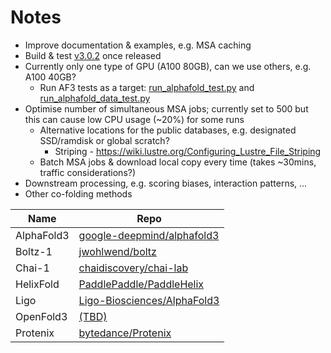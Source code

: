 # Notes
- Improve documentation & examples, e.g. MSA caching 
- Build & test [v3.0.2](https://github.com/google-deepmind/alphafold3/issues/395) once released
- Currently only one type of GPU (A100 80GB), can we use others, e.g. A100 40GB?
    - Run AF3 tests as a target:
[run_alphafold_test.py](https://github.com/google-deepmind/alphafold3/blob/main/run_alphafold_test.py)
and
[run_alphafold_data_test.py](https://github.com/google-deepmind/alphafold3/blob/main/run_alphafold_data_test.py)
- Optimise number of simultaneous MSA jobs; currently set to 500 but this can cause low CPU usage (~20%) for some runs
    - Alternative locations for the public databases, e.g. designated SSD/ramdisk or global scratch?
        - Striping - https://wiki.lustre.org/Configuring_Lustre_File_Striping
    - Batch MSA jobs & download local copy every time (takes ~30mins, traffic considerations?)
- Downstream processing, e.g. scoring biases, interaction patterns, ...
- Other co-folding methods

| Name       | Repo    |
| ---------- | ------- |
| AlphaFold3 | [google-deepmind/alphafold3](https://github.com/google-deepmind/alphafold3) |
| Boltz-1    | [jwohlwend/boltz](https://github.com/jwohlwend/boltz) |
| Chai-1     | [chaidiscovery/chai-lab](https://github.com/chaidiscovery/chai-lab) |
| HelixFold  | [PaddlePaddle/PaddleHelix](https://github.com/PaddlePaddle/PaddleHelix/tree/dev/apps/protein_folding/helixfold) |
| Ligo       | [Ligo-Biosciences/AlphaFold3](https://github.com/Ligo-Biosciences/AlphaFold3) |
| OpenFold3  | [(TBD)](https://bsky.app/profile/moalquraishi.bsky.social/post/3lbeqspkunc2w) | 
| Protenix   | [bytedance/Protenix](https://github.com/bytedance/Protenix) |
